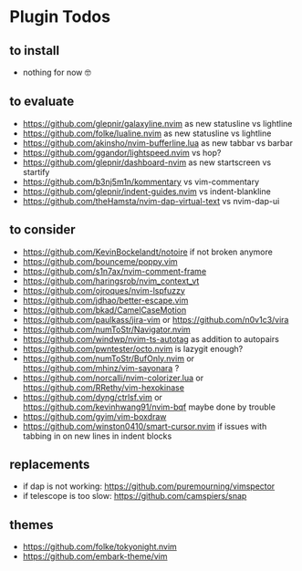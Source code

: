 # Plugin Todos

## to install

- nothing for now 🤓

## to evaluate

- https://github.com/glepnir/galaxyline.nvim as new statusline vs lightline
- https://github.com/folke/lualine.nvim as new statusline vs lightline
- https://github.com/akinsho/nvim-bufferline.lua as new tabbar vs barbar
- https://github.com/ggandor/lightspeed.nvim vs hop?
- https://github.com/glepnir/dashboard-nvim as new startscreen vs startify
- https://github.com/b3nj5m1n/kommentary vs vim-commentary
- https://github.com/glepnir/indent-guides.nvim vs indent-blankline
- https://github.com/theHamsta/nvim-dap-virtual-text vs nvim-dap-ui

## to consider

- https://github.com/KevinBockelandt/notoire if not broken anymore
- https://github.com/bounceme/poppy.vim
- https://github.com/s1n7ax/nvim-comment-frame
- https://github.com/haringsrob/nvim_context_vt
- https://github.com/ojroques/nvim-lspfuzzy
- https://github.com/jdhao/better-escape.vim
- https://github.com/bkad/CamelCaseMotion
- https://github.com/paulkass/jira-vim or https://github.com/n0v1c3/vira
- https://github.com/numToStr/Navigator.nvim
- https://github.com/windwp/nvim-ts-autotag as addition to autopairs
- https://github.com/pwntester/octo.nvim is lazygit enough?
- https://github.com/numToStr/BufOnly.nvim or https://github.com/mhinz/vim-sayonara ?
- https://github.com/norcalli/nvim-colorizer.lua or https://github.com/RRethy/vim-hexokinase
- https://github.com/dyng/ctrlsf.vim or https://github.com/kevinhwang91/nvim-bqf maybe done by
  trouble
- https://github.com/gyim/vim-boxdraw
- https://github.com/winston0410/smart-cursor.nvim if issues with tabbing in on new lines in indent
  blocks

## replacements

- if dap is not working: https://github.com/puremourning/vimspector
- if telescope is too slow: https://github.com/camspiers/snap

## themes

- https://github.com/folke/tokyonight.nvim
- https://github.com/embark-theme/vim


